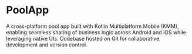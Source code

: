 # PoolApp
A cross-platform pool app built with Kotlin Multiplatform Mobile (KMM), enabling seamless sharing of business logic across Android and iOS while leveraging native UIs. Codebase hosted on Git for collaborative development and version control.
